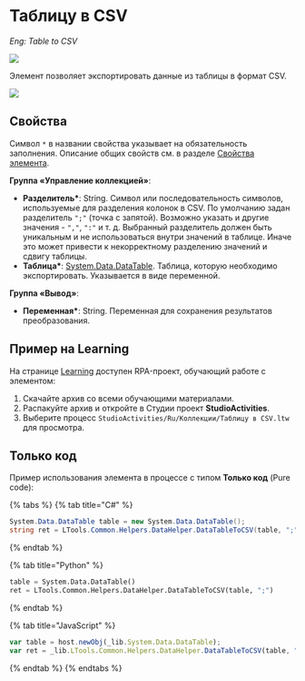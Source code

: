 # Таблицу в CSV

*Eng: Table to CSV*

![](<../../../.gitbook/assets/image (100) (1) (1) (1) (1) (1) (1) (1) (2) (107).png>)

Элемент позволяет экспортировать данные из таблицы в формат CSV.

![](../../resources/basic/coll/image-(435).png)


## Свойства
Символ `*` в названии свойства указывает на обязательность заполнения. Описание общих свойств см. в разделе [Свойства элемента](https://docs.primo-rpa.ru/primo-rpa/primo-studio/process/elements#svoistva-elementa).


**Группа «Управление коллекцией»**:

* **Разделитель\***: String. Символ или последовательность символов, используемые для разделения колонок в CSV. По умолчанию задан разделитель `";"`  (точка с запятой). Возможно указать и другие значения - `","`, `":"`  и т. д.  Выбранный разделитель должен быть уникальным и не использоваться внутри значений в таблице. Иначе это может привести к некорректному разделению значений и сдвигу таблицы.
* **Таблица\***: [System.Data.DataTable](https://learn.microsoft.com/ru-ru/dotnet/api/system.data.datatable?view=net-7.0). Таблица, которую необходимо экспортировать. Указывается в виде переменной.


**Группа «Вывод»**:

* **Переменная\***: String. Переменная для сохранения результатов преобразования.

## Пример на Learning

На странице [Learning](https://github.com/PrimoRPA/Learning) доступен RPA-проект, обучающий работе с элементом:

1. Скачайте архив со всеми обучающими материалами.
2. Распакуйте архив и откройте в Студии проект **StudioActivities**.
3. Выберите процесс `StudioActivities/Ru/Коллекции/Таблицу в CSV.ltw` для просмотра.


## Только код

Пример использования элемента в процессе с типом **Только код** (Pure code):

{% tabs %}
{% tab title="C#" %}
```csharp
System.Data.DataTable table = new System.Data.DataTable();
string ret = LTools.Common.Helpers.DataHelper.DataTableToCSV(table, ";");
```
{% endtab %}

{% tab title="Python" %}
```python
table = System.Data.DataTable()
ret = LTools.Common.Helpers.DataHelper.DataTableToCSV(table, ";")
```
{% endtab %}

{% tab title="JavaScript" %}
```javascript
var table = host.newObj(_lib.System.Data.DataTable);
var ret = _lib.LTools.Common.Helpers.DataHelper.DataTableToCSV(table, ";");
```
{% endtab %}
{% endtabs %}
